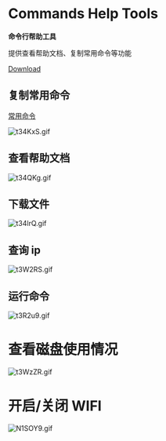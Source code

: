 # Commands Help Tools

**命令行帮助工具**

提供查看帮助文档、复制常用命令等功能

[Download](https://github.com/wxnacy/alfred-commands-workflow/releases/download/v2020.06.18/Commands.Help.Tools.alfredworkflow)

## 复制常用命令

[常用命令](https://cmd.wxnacy.com)

<!-- ![cmds](https://github.com/wxnacy/image/blob/master/blog/alfred-cp.gif) -->
![t34KxS.gif](https://s1.ax1x.com/2020/06/01/t34KxS.gif)

## 查看帮助文档

<!-- ![man](https://raw.githubusercontent.com/wxnacy/image/master/blog/man.gif) -->
![t34QKg.gif](https://s1.ax1x.com/2020/06/01/t34QKg.gif)

## 下载文件

<!-- ![dl](https://github.com/wxnacy/image/blob/master/blog/alfred-dl.gif) -->
![t34lrQ.gif](https://s1.ax1x.com/2020/06/01/t34lrQ.gif)

## 查询 ip

![t3W2RS.gif](https://s1.ax1x.com/2020/06/01/t3W2RS.gif)

## 运行命令

![t3R2u9.gif](https://s1.ax1x.com/2020/06/01/t3R2u9.gif)

# 查看磁盘使用情况

![t3WzZR.gif](https://s1.ax1x.com/2020/06/01/t3WzZR.gif)

# 开启/关闭 WIFI

![N1SOY9.gif](https://s1.ax1x.com/2020/06/20/N1SOY9.gif)
